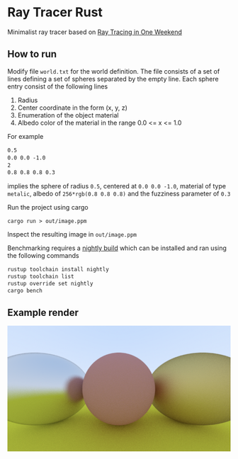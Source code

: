 # Ray Tracer Rust
Minimalist ray tracer based on [Ray Tracing in One Weekend](https://raytracing.github.io/books/RayTracingInOneWeekend.html)

## How to run
Modify file `world.txt` for the world definition. The file consists of a set of lines
defining a set of spheres separated by the empty line. Each sphere entry consist of the following lines
1. Radius
2. Center coordinate in the form (x, y, z)
3. Enumeration of the object material
4. Albedo color of the material in the range 0.0 <= x <= 1.0

For example
```txt
0.5
0.0 0.0 -1.0
2
0.8 0.8 0.8 0.3
```
implies the sphere of radius `0.5`, centered at `0.0 0.0 -1.0`, 
material of type `metalic`, albedo of `256*rgb(0.8 0.8 0.8)` 
and the fuzziness parameter of `0.3`

Run the project using cargo
```shell
cargo run > out/image.ppm
```
Inspect the resulting image in `out/image.ppm`

Benchmarking requires a [nightly build](https://doc.rust-lang.org/book/appendix-07-nightly-rust.html) which can be installed 
and ran using the following commands
```shell
rustup toolchain install nightly
rustup toolchain list
rustup override set nightly
cargo bench
```

## Example render
![Alt text](example_images/example_image.png?raw=true "Title")